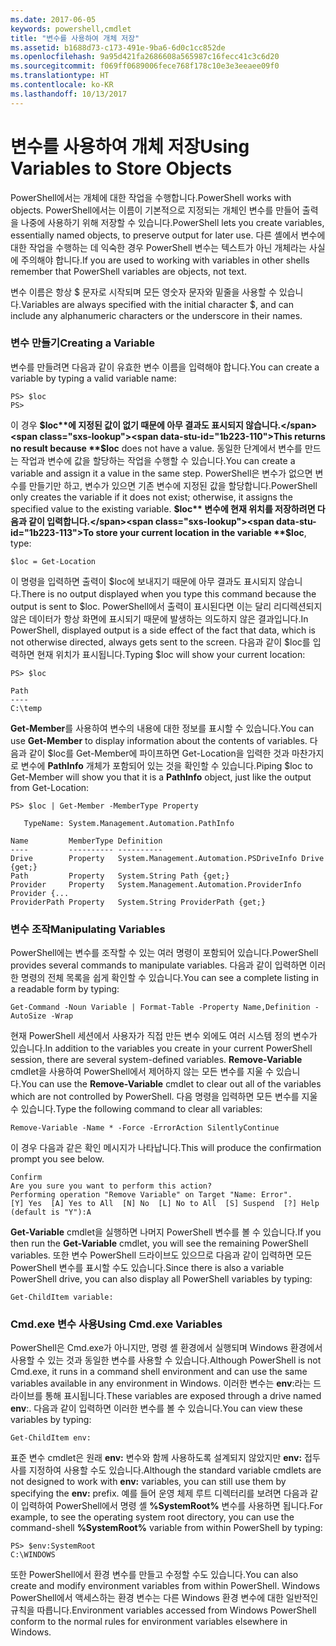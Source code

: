 ```yaml
---
ms.date: 2017-06-05
keywords: powershell,cmdlet
title: "변수를 사용하여 개체 저장"
ms.assetid: b1688d73-c173-491e-9ba6-6d0c1cc852de
ms.openlocfilehash: 9a95d421fa2686608a565987c16fecc41c3c6d20
ms.sourcegitcommit: f069ff0689006fece768f178c10e3e3eeaee09f0
ms.translationtype: HT
ms.contentlocale: ko-KR
ms.lasthandoff: 10/13/2017
---
```

# <a name="using-variables-to-store-objects"></a><span data-ttu-id="1b223-103">변수를 사용하여 개체 저장</span><span class="sxs-lookup"><span data-stu-id="1b223-103">Using Variables to Store Objects</span></span>
<span data-ttu-id="1b223-104">PowerShell에서는 개체에 대한 작업을 수행합니다.</span><span class="sxs-lookup"><span data-stu-id="1b223-104">PowerShell works with objects.</span></span> <span data-ttu-id="1b223-105">PowerShell에서는 이름이 기본적으로 지정되는 개체인 변수를 만들어 출력을 나중에 사용하기 위해 저장할 수 있습니다.</span><span class="sxs-lookup"><span data-stu-id="1b223-105">PowerShell lets you create variables, essentially named objects, to preserve output for later use.</span></span> <span data-ttu-id="1b223-106">다른 셸에서 변수에 대한 작업을 수행하는 데 익숙한 경우 PowerShell 변수는 텍스트가 아닌 개체라는 사실에 주의해야 합니다.</span><span class="sxs-lookup"><span data-stu-id="1b223-106">If you are used to working with variables in other shells remember that PowerShell variables are objects, not text.</span></span>

<span data-ttu-id="1b223-107">변수 이름은 항상 $ 문자로 시작되며 모든 영숫자 문자와 밑줄을 사용할 수 있습니다.</span><span class="sxs-lookup"><span data-stu-id="1b223-107">Variables are always specified with the initial character $, and can include any alphanumeric characters or the underscore in their names.</span></span>

### <a name="creating-a-variable"></a><span data-ttu-id="1b223-108">변수 만들기</span><span class="sxs-lookup"><span data-stu-id="1b223-108">Creating a Variable</span></span>
<span data-ttu-id="1b223-109">변수를 만들려면 다음과 같이 유효한 변수 이름을 입력해야 합니다.</span><span class="sxs-lookup"><span data-stu-id="1b223-109">You can create a variable by typing a valid variable name:</span></span>

```
PS> $loc
PS>
```

<span data-ttu-id="1b223-110">이 경우 **$loc**에 지정된 값이 없기 때문에 아무 결과도 표시되지 않습니다.</span><span class="sxs-lookup"><span data-stu-id="1b223-110">This returns no result because **$loc** does not have a value.</span></span> <span data-ttu-id="1b223-111">동일한 단계에서 변수를 만드는 작업과 변수에 값을 할당하는 작업을 수행할 수 있습니다.</span><span class="sxs-lookup"><span data-stu-id="1b223-111">You can create a variable and assign it a value in the same step.</span></span> <span data-ttu-id="1b223-112">PowerShell은 변수가 없으면 변수를 만들기만 하고, 변수가 있으면 기존 변수에 지정된 값을 할당합니다.</span><span class="sxs-lookup"><span data-stu-id="1b223-112">PowerShell only creates the variable if it does not exist; otherwise, it assigns the specified value to the existing variable.</span></span> <span data-ttu-id="1b223-113">**$loc** 변수에 현재 위치를 저장하려면 다음과 같이 입력합니다.</span><span class="sxs-lookup"><span data-stu-id="1b223-113">To store your current location in the variable **$loc**, type:</span></span>

```
$loc = Get-Location
```

<span data-ttu-id="1b223-114">이 명령을 입력하면 출력이 $loc에 보내지기 때문에 아무 결과도 표시되지 않습니다.</span><span class="sxs-lookup"><span data-stu-id="1b223-114">There is no output displayed when you type this command because the output is sent to $loc.</span></span> <span data-ttu-id="1b223-115">PowerShell에서 출력이 표시된다면 이는 달리 리디렉션되지 않은 데이터가 항상 화면에 표시되기 때문에 발생하는 의도하지 않은 결과입니다.</span><span class="sxs-lookup"><span data-stu-id="1b223-115">In PowerShell, displayed output is a side effect of the fact that data, which is not otherwise directed, always gets sent to the screen.</span></span> <span data-ttu-id="1b223-116">다음과 같이 $loc를 입력하면 현재 위치가 표시됩니다.</span><span class="sxs-lookup"><span data-stu-id="1b223-116">Typing $loc will show your current location:</span></span>

```
PS> $loc

Path
----
C:\temp
```

<span data-ttu-id="1b223-117">**Get-Member**를 사용하여 변수의 내용에 대한 정보를 표시할 수 있습니다.</span><span class="sxs-lookup"><span data-stu-id="1b223-117">You can use **Get-Member** to display information about the contents of variables.</span></span> <span data-ttu-id="1b223-118">다음과 같이 $loc를 Get-Member에 파이프하면 Get-Location을 입력한 것과 마찬가지로 변수에 **PathInfo** 개체가 포함되어 있는 것을 확인할 수 있습니다.</span><span class="sxs-lookup"><span data-stu-id="1b223-118">Piping $loc to Get-Member will show you that it is a **PathInfo** object, just like the output from Get-Location:</span></span>

```
PS> $loc | Get-Member -MemberType Property

   TypeName: System.Management.Automation.PathInfo

Name         MemberType Definition
----         ---------- ----------
Drive        Property   System.Management.Automation.PSDriveInfo Drive {get;}
Path         Property   System.String Path {get;}
Provider     Property   System.Management.Automation.ProviderInfo Provider {...
ProviderPath Property   System.String ProviderPath {get;}
```

### <a name="manipulating-variables"></a><span data-ttu-id="1b223-119">변수 조작</span><span class="sxs-lookup"><span data-stu-id="1b223-119">Manipulating Variables</span></span>
<span data-ttu-id="1b223-120">PowerShell에는 변수를 조작할 수 있는 여러 명령이 포함되어 있습니다.</span><span class="sxs-lookup"><span data-stu-id="1b223-120">PowerShell provides several commands to manipulate variables.</span></span> <span data-ttu-id="1b223-121">다음과 같이 입력하면 이러한 명령의 전체 목록을 쉽게 확인할 수 있습니다.</span><span class="sxs-lookup"><span data-stu-id="1b223-121">You can see a complete listing in a readable form by typing:</span></span>

```
Get-Command -Noun Variable | Format-Table -Property Name,Definition -AutoSize -Wrap
```

<span data-ttu-id="1b223-122">현재 PowerShell 세션에서 사용자가 직접 만든 변수 외에도 여러 시스템 정의 변수가 있습니다.</span><span class="sxs-lookup"><span data-stu-id="1b223-122">In addition to the variables you create in your current PowerShell session, there are several system-defined variables.</span></span> <span data-ttu-id="1b223-123">**Remove-Variable** cmdlet을 사용하여 PowerShell에서 제어하지 않는 모든 변수를 지울 수 있습니다.</span><span class="sxs-lookup"><span data-stu-id="1b223-123">You can use the **Remove-Variable** cmdlet to clear out all of the variables which are not controlled by PowerShell.</span></span> <span data-ttu-id="1b223-124">다음 명령을 입력하면 모든 변수를 지울 수 있습니다.</span><span class="sxs-lookup"><span data-stu-id="1b223-124">Type the following command to clear all variables:</span></span>

```
Remove-Variable -Name * -Force -ErrorAction SilentlyContinue
```

<span data-ttu-id="1b223-125">이 경우 다음과 같은 확인 메시지가 나타납니다.</span><span class="sxs-lookup"><span data-stu-id="1b223-125">This will produce the confirmation prompt you see below.</span></span>

```
Confirm
Are you sure you want to perform this action?
Performing operation "Remove Variable" on Target "Name: Error".
[Y] Yes  [A] Yes to All  [N] No  [L] No to All  [S] Suspend  [?] Help
(default is "Y"):A
```

<span data-ttu-id="1b223-126">**Get-Variable** cmdlet을 실행하면 나머지 PowerShell 변수를 볼 수 있습니다.</span><span class="sxs-lookup"><span data-stu-id="1b223-126">If you then run the **Get-Variable** cmdlet, you will see the remaining PowerShell variables.</span></span> <span data-ttu-id="1b223-127">또한 변수 PowerShell 드라이브도 있으므로 다음과 같이 입력하면 모든 PowerShell 변수를 표시할 수도 있습니다.</span><span class="sxs-lookup"><span data-stu-id="1b223-127">Since there is also a variable PowerShell drive, you can also display all PowerShell variables by typing:</span></span>

```
Get-ChildItem variable:
```

### <a name="using-cmdexe-variables"></a><span data-ttu-id="1b223-128">Cmd.exe 변수 사용</span><span class="sxs-lookup"><span data-stu-id="1b223-128">Using Cmd.exe Variables</span></span>
<span data-ttu-id="1b223-129">PowerShell은 Cmd.exe가 아니지만, 명령 셸 환경에서 실행되며 Windows 환경에서 사용할 수 있는 것과 동일한 변수를 사용할 수 있습니다.</span><span class="sxs-lookup"><span data-stu-id="1b223-129">Although PowerShell is not Cmd.exe, it runs in a command shell environment and can use the same variables available in any environment in Windows.</span></span> <span data-ttu-id="1b223-130">이러한 변수는 **env**:라는 드라이브를 통해 표시됩니다.</span><span class="sxs-lookup"><span data-stu-id="1b223-130">These variables are exposed through a drive named **env**:.</span></span> <span data-ttu-id="1b223-131">다음과 같이 입력하면 이러한 변수를 볼 수 있습니다.</span><span class="sxs-lookup"><span data-stu-id="1b223-131">You can view these variables by typing:</span></span>

```
Get-ChildItem env:
```

<span data-ttu-id="1b223-132">표준 변수 cmdlet은 원래 **env:** 변수와 함께 사용하도록 설계되지 않았지만 **env:** 접두사를 지정하여 사용할 수도 있습니다.</span><span class="sxs-lookup"><span data-stu-id="1b223-132">Although the standard variable cmdlets are not designed to work with **env:** variables, you can still use them by specifying the **env:** prefix.</span></span> <span data-ttu-id="1b223-133">예를 들어 운영 체제 루트 디렉터리를 보려면 다음과 같이 입력하여 PowerShell에서 명령 셸 **%SystemRoot%** 변수를 사용하면 됩니다.</span><span class="sxs-lookup"><span data-stu-id="1b223-133">For example, to see the operating system root directory, you can use the command-shell **%SystemRoot%** variable from within PowerShell by typing:</span></span>

```
PS> $env:SystemRoot
C:\WINDOWS
```

<span data-ttu-id="1b223-134">또한 PowerShell에서 환경 변수를 만들고 수정할 수도 있습니다.</span><span class="sxs-lookup"><span data-stu-id="1b223-134">You can also create and modify environment variables from within PowerShell.</span></span> <span data-ttu-id="1b223-135">Windows PowerShell에서 액세스하는 환경 변수는 다른 Windows 환경 변수에 대한 일반적인 규칙을 따릅니다.</span><span class="sxs-lookup"><span data-stu-id="1b223-135">Environment variables accessed from Windows PowerShell conform to the normal rules for environment variables elsewhere in Windows.</span></span>

